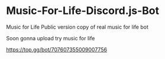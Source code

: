 # Music-For-Life-Discord.js-Bot
Music for Life Public version copy of real music for life bot

Soon gonna upload try music for life 

https://top.gg/bot/707607355009007756
